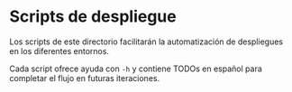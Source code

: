 # Scripts de despliegue

Los scripts de este directorio facilitarán la automatización de despliegues en los diferentes entornos.

Cada script ofrece ayuda con `-h` y contiene TODOs en español para completar el flujo en futuras iteraciones.
